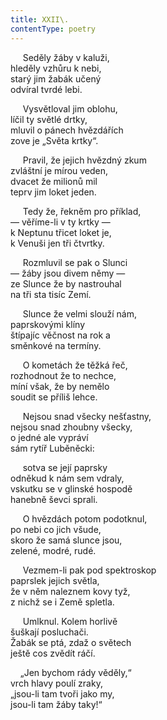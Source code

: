 ```yaml
---
title: XXII\.
contentType: poetry
---
```


     Seděly žáby v kaluži,  
hleděly vzhůru k nebi,  
starý jim žabák učený  
odvíral tvrdé lebi.

  

     Vysvětloval jim oblohu,  
líčil ty světlé drtky,  
mluvil o pánech hvězdářích  
zove je „Světa krtky“.

  

     Pravil, že jejich hvězdný zkum  
zvláštní je mírou veden,  
dvacet že milionů mil  
teprv jim loket jeden.

  

     Tedy že, řekněm pro příklad,  
— věříme-li v ty krtky —  
k Neptunu třicet loket je,  
k Venuši jen tři čtvrtky.

  

     Rozmluvil se pak o Slunci  
— žáby jsou divem němy —  
ze Slunce že by nastrouhal  
na tři sta tisíc Zemí.

  

     Slunce že velmi slouží nám,  
paprskovými klíny  
štípajíc věčnost na rok a  
směnkové na termíny.

  

     O kometách že těžká řeč,  
rozhodnout že to nechce,  
míní však, že by nemělo  
soudit se příliš lehce.

  

     Nejsou snad všecky nešťastny,  
nejsou snad zhoubny všecky,  
o jedné ale vypráví  
sám rytíř Luběněcki:

  

     sotva se její paprsky  
odněkud k nám sem vdraly,  
vskutku se v glinské hospodě  
hanebně ševci sprali.

  

     O hvězdách potom podotknul,  
po nebi co jich všude,  
skoro že samá slunce jsou,  
zelené, modré, rudé.

  

     Vezmem-li pak pod spektroskop  
paprslek jejich světla,  
že v něm naleznem kovy tyž,  
z nichž se i Země spletla.

  

     Umlknul. Kolem horlivě  
šuškají posluchači.  
Žabák se ptá, zdaž o světech  
ještě cos zvědít ráčí.

  

    „Jen bychom rády věděly,“  
vrch hlavy poulí zraky,  
„jsou-li tam tvoři jako my,  
jsou-li tam žáby taky!“
